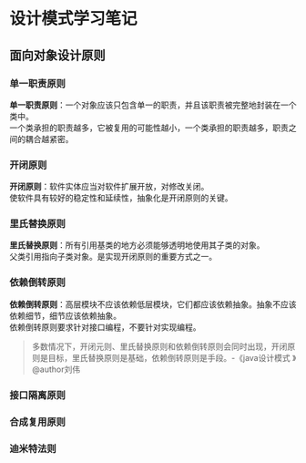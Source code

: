 # 设计模式学习笔记

## 面向对象设计原则
### 单一职责原则
**单一职责原则**：一个对象应该只包含单一的职责，并且该职责被完整地封装在一个类中。  
一个类承担的职责越多，它被复用的可能性越小，一个类承担的职责越多，职责之间的耦合越紧密。
### 开闭原则
**开闭原则**：软件实体应当对软件扩展开放，对修改关闭。  
使软件具有较好的稳定性和延续性，抽象化是开闭原则的关键。
### 里氏替换原则
**里氏替换原则**：所有引用基类的地方必须能够透明地使用其子类的对象。  
父类引用指向子类对象。是实现开闭原则的重要方式之一。
### 依赖倒转原则
**依赖倒转原则**：高层模块不应该依赖低层模块，它们都应该依赖抽象。抽象不应该依赖细节，细节应该依赖抽象。  
依赖倒转原则要求针对接口编程，不要针对实现编程。    
  

>多数情况下，开闭元则、里氏替换原则和依赖倒转原则会同时出现，开闭原则是目标，里氏替换原则是基础，依赖倒转原则是手段。-《java设计模式 》@author刘伟
### 接口隔离原则
### 合成复用原则
### 迪米特法则
